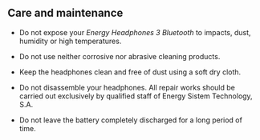 ## Care and maintenance

* Do not expose your *Energy Headphones 3 Bluetooth* to impacts, dust, humidity or high temperatures.

* Do not use neither corrosive nor abrasive cleaning products.

* Keep the headphones clean and free of dust using a soft dry cloth.

* Do not disassemble your headphones. All repair works should be carried out exclusively by qualified staff of Energy Sistem Technology, S.A. 

* Do not leave the battery completely discharged for a long period of time.

